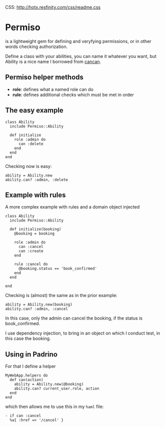 CSS: http://hotx.resfinity.com/css/readme.css

# Permiso
is a lightweight gem for defining and veryfying permissions, or in other words checking authorization.


Define a class with your abilities, you can name it whatever you want, but Ability is a nice name I borrowed from [cancan](https://github.com/ryanb/cancan).

## Permiso helper methods

* **role**: defines what a named role can do
* **rule**: defines additional checks which must be met in order 

## The easy example

    class Ability
      include Permiso::Ability
      
      def initialize
        role :admin do
          can :delete
        end
      end
    end

Checking now is easy:

    ability = Ability.new
    ability.can? :admin, :delete

## Example with rules
A more complex example with rules and a domain object injected

    class Ability
      include Permiso::Ability

      def initialize(booking)
        @booking = booking

        role :admin do
          can :cancel
          can :create
        end

        rule :cancel do
          @booking.status == 'book_confirmed'
        end
      end

    end

Checking is (almost) the same as in the prior example:

    ability = Ability.new(booking)
    ability.can? :admin, :cancel

In this case, only the admin can cancel the booking, if the status is book_confirmed.

I use dependency injection, to bring in an object on which I conduct test, in this case the booking.

## Using in Padrino
For that I define a helper

    MyWebApp.helpers do
      def can(action)
        ability = Ability.new(@booking)
        ability.can? current_user.role, action
      end
    end

which then allows me to use this in my `haml` file:

    - if can :cancel
      %a{ :href => '/cancel' }


